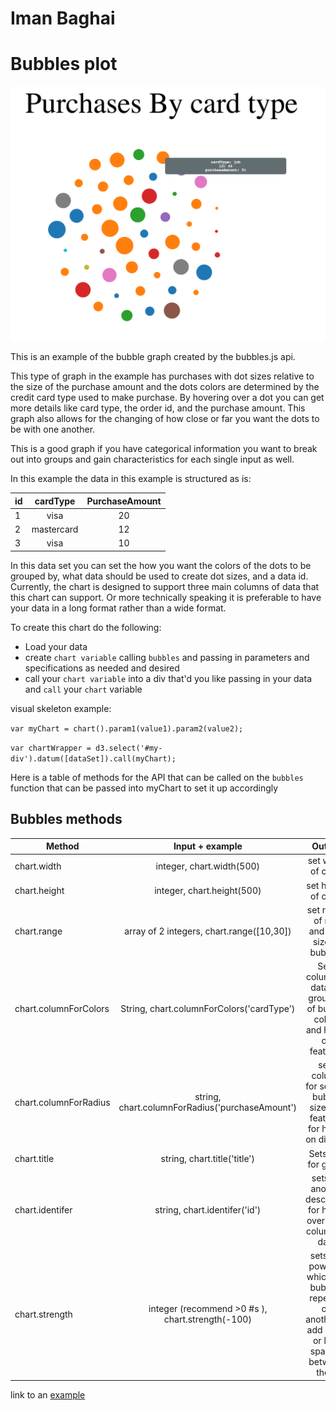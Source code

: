 # Iman Baghai

# Bubbles plot

![Complete example](./imgs/overView.png)

This is an example of the bubble graph created by the bubbles.js api.

This type of graph in the example has purchases with dot sizes relative to the size of the purchase amount and the dots colors are determined by the credit card type used to make purchase. By hovering over a dot you can get more details like card type, the order id, and the purchase amount. This graph also allows for the changing of how close or far you want the dots to be with one another.

This is a good graph if you have categorical information you want to break out into groups and gain characteristics for each single input as well.

In this example the data in this example is structured as is:


| id        | cardType           | PurchaseAmount  |
| ------------- |:-------------:| :-----:|
| 1   | visa | 20 |
| 2    | mastercard  | 12 |
| 3 | visa      |    10 |

In this data set you can set the how you want the colors of the dots to be grouped by, what data should be used to create dot sizes, and a data id. Currently, the chart is designed to support three main columns of data that this chart can support. Or more technically speaking it is preferable to have your data in a long format rather than a wide format.

To create this chart do the following:

- Load your data
- create  ```chart variable``` calling ```bubbles``` and passing in parameters and specifications as needed and desired
- call your ```chart variable``` into a div that'd you like passing in your data and ```call``` your ```chart``` variable

visual skeleton example:

```var myChart = chart().param1(value1).param2(value2);```

```var chartWrapper = d3.select('#my-div').datum([dataSet]).call(myChart);```


Here is a table of methods for the API that can be called on the ```bubbles``` function that can be passed into myChart to set it up accordingly

## Bubbles methods


| Method        | Input + example        | Output  
| ------------- |:-------------:| :-----:|
| chart.width   | integer, chart.width(500) | set width of chart |
| chart.height  | integer, chart.height(500)  | set height of chart|
| chart.range | array of 2 integers, chart.range([10,30])      |    set range of min and max size of bubbles|
| chart.columnForColors| String, chart.columnForColors('cardType') | Sets column of data for grouping of bubble colors and hover on features |
| chart.columnForRadius | string,  chart.columnForRadius('purchaseAmount')| sets column for setting bubble size and features for hover on display  |
|chart.title | string, chart.title('title') | Sets title for graph |
|chart.identifer| string, chart.identifer('id') | sets up another descriptor for hover over from column of data |
|chart.strength | integer (recommend >0 #s ), chart.strength(-100) | sets the power in which the bubbles repel off on another to add more or less spacing between them |


link to an [example](http://staff.washington.edu/ibaghai/info474_A3ex/bubbles.html)
